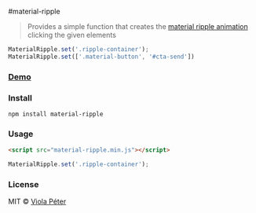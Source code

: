 #material-ripple

> Provides a simple function that creates the [material ripple animation](https://material.io/guidelines/motion/choreography.html#choreography-radial-reaction) clicking the given elements  

```js
MaterialRipple.set('.ripple-container');
MaterialRipple.set(['.material-button', '#cta-send'])
```

### [Demo](https://codepen.io/violapeter/pen/OOpmmx)

### Install
```console
npm install material-ripple
```

### Usage
```html
<script src="material-ripple.min.js"></script>
```
```js
MaterialRipple.set('.ripple-container');
```

### License
MIT © [Viola Péter](https://violapeter.hu)